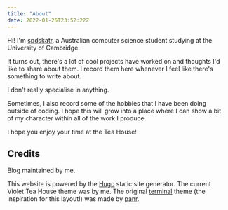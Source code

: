 ```yaml
---
title: "About"
date: 2022-01-25T23:52:22Z
---
```


Hi! I'm [spdskatr](https://github.com/spdskatr), a Australian computer science student studying at the University of Cambridge.

It turns out, there's a lot of cool projects have worked on and thoughts I'd like to share about them. I record them here whenever I feel like there's something to write about.

I don't really specialise in anything.

Sometimes, I also record some of the hobbies that I have been doing outside of coding. I hope this will grow into a place where I can show a bit of my character within all of the work I produce.

I hope you enjoy your time at the Tea House!

## Credits

Blog maintained by me.

This website is powered by the [Hugo](https://gohugo.io) static site generator. The current Violet Tea House theme was by me. The original [terminal](https://github.com/panr/hugo-theme-terminal) theme (the inspiration for this layout!) was made by [panr](https://twitter.com/panr).

